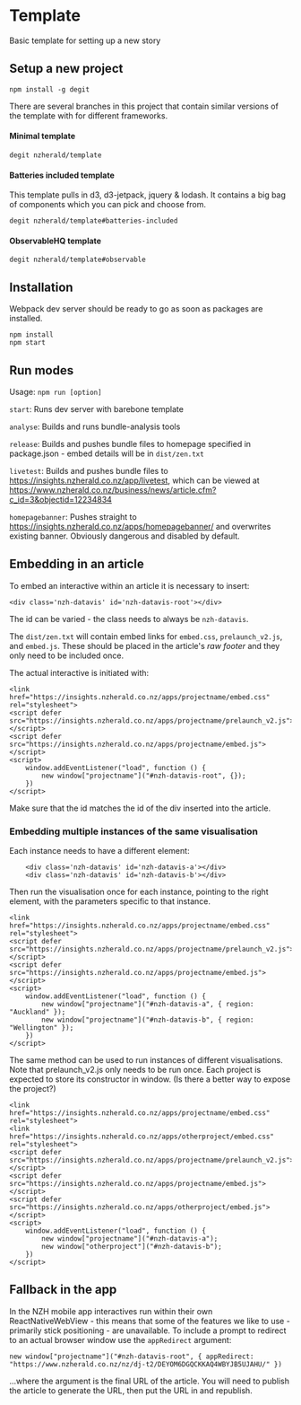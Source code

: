 # Template
Basic template for setting up a new story

## Setup a new project
`npm install -g degit`

There are several branches in this project that contain similar versions of the
template with for different frameworks.

#### Minimal template
`degit nzherald/template`

#### Batteries included template
This template pulls in d3, d3-jetpack, jquery & lodash. It contains a big bag of components which you can pick and choose from.

`degit nzherald/template#batteries-included`

#### ObservableHQ template
`degit nzherald/template#observable`


## Installation
Webpack dev server should be ready to go as soon as packages are installed.
```
npm install
npm start
```


## Run modes
Usage: `npm run [option]`

`start`: Runs dev server with barebone template

`analyse`: Builds and runs bundle-analysis tools

`release`: Builds and pushes bundle files to homepage specified in package.json - embed details will be in `dist/zen.txt`

`livetest`: Builds and pushes bundle files to https://insights.nzherald.co.nz/app/livetest, which can be viewed at https://www.nzherald.co.nz/business/news/article.cfm?c_id=3&objectid=12234834

`homepagebanner`: Pushes straight to https://insights.nzherald.co.nz/apps/homepagebanner/ and overwrites existing banner. Obviously dangerous and disabled by default.


## Embedding in an article
To embed an interactive within an article it is necessary to insert:

`<div class='nzh-datavis' id='nzh-datavis-root'></div>`

The id can be varied - the class needs to always be `nzh-datavis`.

The `dist/zen.txt` will contain embed links for `embed.css`, `prelaunch_v2.js`, and `embed.js`.
These should be placed in the article's _raw footer_ and they only need to be included once.

The actual interactive is initiated with:

```
<link href="https://insights.nzherald.co.nz/apps/projectname/embed.css" rel="stylesheet">
<script defer src="https://insights.nzherald.co.nz/apps/projectname/prelaunch_v2.js"></script>
<script defer src="https://insights.nzherald.co.nz/apps/projectname/embed.js"></script>
<script>
    window.addEventListener("load", function () {
        new window["projectname"]("#nzh-datavis-root", {});
    })
</script>
```

Make sure that the id matches the id of the div inserted into the article.


### Embedding multiple instances of the same visualisation
Each instance needs to have a different element:

```
    <div class='nzh-datavis' id='nzh-datavis-a'></div>
    <div class='nzh-datavis' id='nzh-datavis-b'></div>
```

Then run the visualisation once for each instance, pointing to the right element, with
the parameters specific to that instance.

```
<link href="https://insights.nzherald.co.nz/apps/projectname/embed.css" rel="stylesheet">
<script defer src="https://insights.nzherald.co.nz/apps/projectname/prelaunch_v2.js"></script>
<script defer src="https://insights.nzherald.co.nz/apps/projectname/embed.js"></script>
<script>
    window.addEventListener("load", function () {
        new window["projectname"]("#nzh-datavis-a", { region: "Auckland" });
        new window["projectname"]("#nzh-datavis-b", { region: "Wellington" });
    })
</script>
```

The same method can be used to run instances of different visualisations. Note that
prelaunch_v2.js only needs to be run once. Each project is expected to store its constructor
in window. (Is there a better way to expose the project?)

```
<link href="https://insights.nzherald.co.nz/apps/projectname/embed.css" rel="stylesheet">
<link href="https://insights.nzherald.co.nz/apps/otherproject/embed.css" rel="stylesheet">
<script defer src="https://insights.nzherald.co.nz/apps/projectname/prelaunch_v2.js"></script>
<script defer src="https://insights.nzherald.co.nz/apps/projectname/embed.js"></script>
<script defer src="https://insights.nzherald.co.nz/apps/otherproject/embed.js"></script>
<script>
    window.addEventListener("load", function () {
        new window["projectname"]("#nzh-datavis-a");
        new window["otherproject"]("#nzh-datavis-b");
    })
</script>
```


## Fallback in the app
In the NZH mobile app interactives run within their own ReactNativeWebView - this means that some of
the features we like to use - primarily stick positioning - are unavailable. To include a prompt to
redirect to an actual browser window use the `appRedirect` argument:

`new window["projectname"]("#nzh-datavis-root", { appRedirect: "https://www.nzherald.co.nz/nz/dj-t2/DEYOM6DGQCKKAQ4WBYJB5UJAHU/" })`

...where the argument is the final URL of the article. You will need to publish the article to
generate the URL, then put the URL in and republish.
